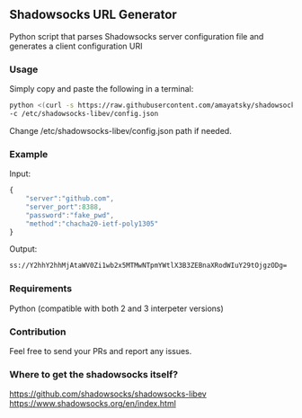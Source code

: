 ## Shadowsocks URL Generator
Python script that parses Shadowsocks server configuration file and generates a client configuration URI

### Usage
Simply copy and paste the following in a terminal:
```bash
python <(curl -s https://raw.githubusercontent.com/amayatsky/shadowsocks-url-generator/master/ss-genuri.py) \
-c /etc/shadowsocks-libev/config.json
```
Change /etc/shadowsocks-libev/config.json path if needed.

### Example
Input:
```javascript
{
    "server":"github.com",
    "server_port":8388,
    "password":"fake_pwd",
    "method":"chacha20-ietf-poly1305"
}
```
Output:
```bash
ss://Y2hhY2hhMjAtaWV0Zi1wb2x5MTMwNTpmYWtlX3B3ZEBnaXRodWIuY29tOjgzODg=
```

### Requirements
Python (compatible with both 2 and 3 interpeter versions)

### Contribution
Feel free to send your PRs and report any issues.

### Where to get the shadowsocks itself?
https://github.com/shadowsocks/shadowsocks-libev \
https://www.shadowsocks.org/en/index.html
